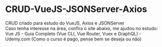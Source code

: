 # CRUD-VueJS-JSONServer-Axios
CRUD criado para estudo do VueJS, Axios e JSONServer <br/>
Caso tenha interesse na área, confira o site abaixo, me ajudou no estudo: <br/>
Vue JS - Guia Completo (Vue CLI, Vue Router, Vuex e GraphQL) - Udemy.com (Como o curso é pago, pense bem se deseja ou não)
